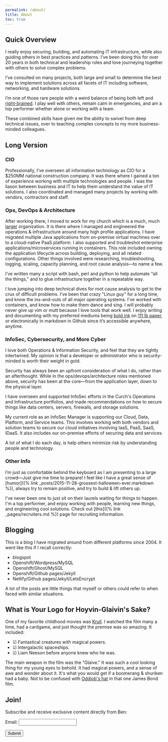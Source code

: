 ```yaml
---
permalink: /about/
title: About
toc: true
---
```


## Quick Overview
I really enjoy securing, building, and automating IT infrastructure, while also guiding others in best practices and patterns. I’ve been doing this for over 20 years in both technical and leadership roles and love journeying together with others to solve complex problems. 

I’ve consulted on many projects, both large and small to determine the best way to implement solutions across all facets of IT including software, networking, and hardware solutions.

I’m one of those rare people with a weird balance of being both left and [right-brained](https://www.benfrancom.com/art/). I play well with others, remain calm in emergencies, and am a top performer whether alone or working with a team. 

These  combined skills have given me the ability to swivel from deep technical issues, over to teaching complex concepts to my more business-minded colleagues. 

## Long Version
### CIO
Professionally, I’ve overseen all information technology as CIO for a $250MM national construction company. It was there where I gained a ton of experience working with multiple technologies and people. I was the liason between business and IT to help them understand the value of IT solutions.  I also coordinated and managed many projects by working with vendors, contractors and staff.

### Ops, DevOps & Architecture
After working there, I moved to work for my church which is a much, much [larger](https://www.churchofjesuschrist.org) organization. It is there where I managed and engineered the operations & infrastructure around many high profile applications. I have migrated multiple Java applications from on-premise virtual machines over to a cloud-native PaaS platform.  I also supported and troubleshot enterprise applications/microservices running in containers. This role included owning the application lifecycle across building, deploying, and all related configurations. Other things involved were researching, troubleshooting, logging, scaling, capacity planning, and root cause analysis—to name a few. 

I’ve written many a script with bash, perl and python to help automate “all the things,” and to glue infrastructure together in a repeatable way. 

I love jumping into deep technical dives for root cause analysis to get to the crux of difficult problems.  I’ve been that crazy "Linux guy" for a long time, and know the ins-and-outs of all major operating systems. I've worked with containers, and know how to make them dance and sing. I will probably never give up vim or mutt because I love tools that work well.  I enjoy writing and documenting with my preferred mediums being [bold ink](https://www.amazon.com/gp/product/B005HNZ5T6/ref=as_li_tl?ie=UTF8&tag=fathead00-20&camp=1789&creative=9325&linkCode=as2&creativeASIN=B005HNZ5T6&linkId=b6178029032774a01f16d03356eee867) on [111 lb paper](https://www.amazon.com/gp/product/8883701151/ref=as_li_tl?ie=UTF8&camp=1789&creative=9325&creativeASIN=8883701151&linkCode=as2&tag=fathead00-20&linkId=2cd7ae2d4f2fa137ebc3eb88363ccad9), or electronically in markdown in Github since it’s accessible anywhere, anytime.

### InfoSec, Cybersecurity, and More Cyber
I love both Operations & Information Security, and feel that they are tightly intertwined. My opinion is that a developer or administrator who is security-minded is worth their weight in gold. 

Security has always been an upfront consideration of what I do, rather than an afterthought. While in the ops/devops/architecture roles mentioned above, security has been at the core―from the application layer, down to the physical layer.

I have overseen and supported InfoSec efforts in the Curch's Operations and Infrastructure portfolios, and made recommendations on how to secure things like data centers, servers, firewalls, and storage solutions.

My current role as an InfoSec Manager is supporting our Cloud, Data, Platform, and Service teams. This involves working with both vendors and solution teams to secure our cloud initiatives involving IaaS, PaaS, SaaS, IDaaS. It also includes our on-premise efforts of securing data and services.

A lot of what I do each day, is help others minimize risk by understanding people and technology.

### Other Info
I’m just as comfortable behind the keyboard as I am presenting to a large crowd—Just give me time to prepare!  I feel like I have a great sense of [humor]({% link _posts/2015-11-28-grossest-halloween-ever.markdown %}), always try to remain positive, and try to build & lift others up.

I've never been one to just sit on their laurels waiting for things to happen. I'm a top performer, and enjoy working with people, learning new things, and engineering cool solutions. Check out [this]({% link _pages/recruiters.md %}) page for recruiting information.

## Blogging
This is a blog I have migrated around from different platforms since 2004. It went like this if I recall correctly:

* blogspot
* Openshift/Wordpress/MySQL
* Openshift/Ghost/MySQL
* Openshift/Github pages/Jekyll
* Netlify/Github pages/Jekyll/LetsEncrypt

A lot of the posts are little things that myself or others could refer to when faced with similar situations.

## What is Your Logo for Hoyvin-Glaivin's Sake?
One of my favorite childhood movies was [Krull](https://www.imdb.com/title/tt0085811/). I watched the film many a time, had a cardgame, and just thought the premise was so amazing. It included:

* ☑ Fantastical creatures with magical powers.
* ☑ Intergalactic spaceships.
* ☑ Liam Neeson before anyone knew who he was.

The main weapon in the film was the "Glaive." It was such a cool looking thing for my young eyes to behold. It had magical powers, and a sense of awe and wonder about it. It's what you would get if a boomerang & shuriken had a baby. Not to be confused with [Oddjob's hat](https://youtu.be/9H8UkrKN2rQ) in that one James Bond film.

## Join!
Subscribe and receive exclusive content directly from Ben:

<form name="contact" method="POST" data-netlify="true">
  <p>
    <label>Email: <input type="email" name="email" /></label>
  </p>
  <p>
    <button type="submit">Submit</button>
  </p>
</form>
